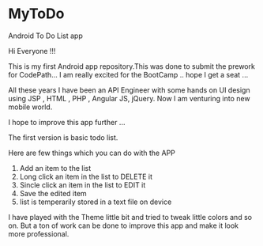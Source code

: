 # MyToDo
Android To Do List app


Hi Everyone !!!

This is my first Android app repository.This was done to submit the prework for CodePath...
I am really excited for the BootCamp  .. hope I get a seat ...

All these years I have been an API Engineer with some hands on UI design using JSP , HTML , PHP , Angular JS, jQuery.
Now I am venturing into new mobile world.

I hope to improve this app further  ...

The first version is basic todo list.


Here are few things which you can do with the APP

1. Add an item to the list 
2. Long click an item in the list to DELETE it
3. Sincle click an item in the list to EDIT it 
4. Save the edited item
5. list is temperarily stored in a text file on device

I have played with the Theme little bit and tried to tweak little colors and so on.
But a ton of work can be done to improve this app and make it look more professional.
















